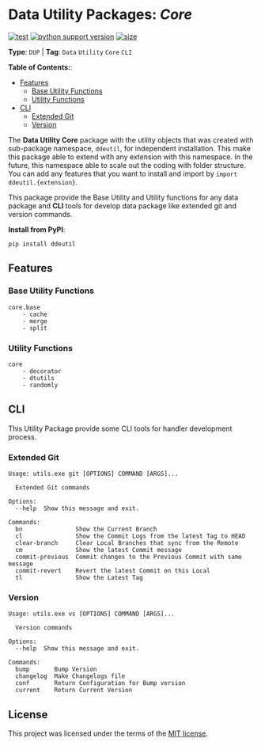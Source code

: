 # Data Utility Packages: _Core_

[![test](https://github.com/korawica/ddeutil/actions/workflows/tests.yml/badge.svg?branch=main)](https://github.com/korawica/ddeutil/actions/workflows/tests.yml)
[![python support version](https://img.shields.io/pypi/pyversions/ddeutil)](https://pypi.org/project/ddeutil/)
[![size](https://img.shields.io/github/languages/code-size/korawica/ddeutil)](https://github.com/korawica/ddeutil)

**Type**: `DUP` | **Tag**: `Data` `Utility` `Core` `CLI`

**Table of Contents:**:

- [Features](#features)
  - [Base Utility Functions](#base-utility-functions)
  - [Utility Functions](#utility-functions)
- [CLI](#cli)
  - [Extended Git](#extended-git)
  - [Version](#version)

The **Data Utility Core** package with the utility objects that was created with
sub-package namespace, `ddeutil`, for independent installation. This make this
package able to extend with any extension with this namespace. In the future,
this namespace able to scale out the coding with folder structure. You can add
any features that you want to install and import by `import ddeutil.{extension}`.

This package provide the Base Utility and Utility functions for any data package
and **CLI** tools for develop data package like extended git and version commands.

**Install from PyPI**:

```shell
pip install ddeutil
```

## Features

### Base Utility Functions

```text
core.base
    - cache
    - merge
    - split
```

### Utility Functions

```text
core
    - decorator
    - dtutils
    - randomly
```

## CLI

This Utility Package provide some CLI tools for handler development process.

### Extended Git

```text
Usage: utils.exe git [OPTIONS] COMMAND [ARGS]...

  Extended Git commands

Options:
  --help  Show this message and exit.

Commands:
  bn               Show the Current Branch
  cl               Show the Commit Logs from the latest Tag to HEAD
  clear-branch     Clear Local Branches that sync from the Remote
  cm               Show the latest Commit message
  commit-previous  Commit changes to the Previous Commit with same message
  commit-revert    Revert the latest Commit on this Local
  tl               Show the Latest Tag
```

### Version

```text
Usage: utils.exe vs [OPTIONS] COMMAND [ARGS]...

  Version commands

Options:
  --help  Show this message and exit.

Commands:
  bump       Bump Version
  changelog  Make Changelogs file
  conf       Return Configuration for Bump version
  current    Return Current Version

```

## License

This project was licensed under the terms of the [MIT license](LICENSE).
